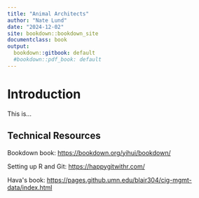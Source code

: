 ```yaml
---
title: "Animal Architects"
author: "Nate Lund"
date: "2024-12-02"
site: bookdown::bookdown_site
documentclass: book
output:
  bookdown::gitbook: default
  #bookdown::pdf_book: default
---
```



# Introduction
This is...


## Technical Resources

Bookdown book: https://bookdown.org/yihui/bookdown/

Setting up R and Git: https://happygitwithr.com/

Hava's book: https://pages.github.umn.edu/blair304/cig-mgmt-data/index.html

